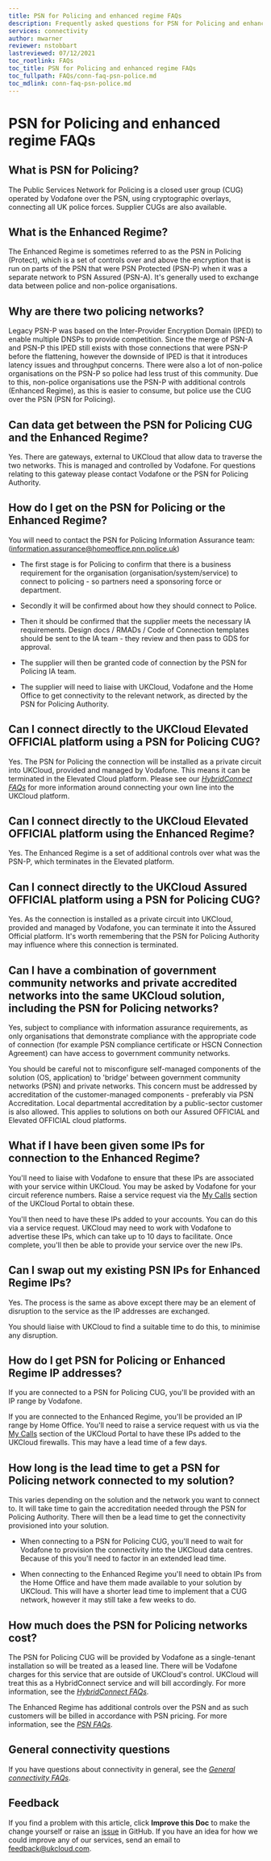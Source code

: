 ```yaml
---
title: PSN for Policing and enhanced regime FAQs
description: Frequently asked questions for PSN for Policing and enhanced regime
services: connectivity
author: mwarner
reviewer: nstobbart
lastreviewed: 07/12/2021
toc_rootlink: FAQs
toc_title: PSN for Policing and enhanced regime FAQs
toc_fullpath: FAQs/conn-faq-psn-police.md
toc_mdlink: conn-faq-psn-police.md
---
```


# PSN for Policing and enhanced regime FAQs

## What is PSN for Policing?

The Public Services Network for Policing is a closed user group (CUG) operated by Vodafone over the PSN, using cryptographic overlays, connecting all UK police forces. Supplier CUGs are also available.

## What is the Enhanced Regime?

The Enhanced Regime is sometimes referred to as the PSN in Policing (Protect), which is a set of controls over and above the encryption that is run on parts of the PSN that were PSN Protected (PSN-P) when it was a separate network to PSN Assured (PSN-A). It's generally used to exchange data between police and non-police organisations.

## Why are there two policing networks?

Legacy PSN-P was based on the Inter-Provider Encryption Domain (IPED) to enable multiple DNSPs to provide competition. Since the merge of PSN-A and PSN-P this IPED still exists with those connections that were PSN-P before the flattening, however the downside of IPED is that it introduces latency issues and throughput concerns. There were also a lot of non-police organisations on the PSN-P so police had less trust of this community. Due to this, non-police organisations use the PSN-P with additional controls (Enhanced Regime), as this is easier to consume, but police use the CUG over the PSN (PSN for Policing).

## Can data get between the PSN for Policing CUG and the Enhanced Regime?

Yes. There are gateways, external to UKCloud that allow data to traverse the two networks. This is managed and controlled by Vodafone. For questions relating to this gateway please contact Vodafone or the PSN for Policing Authority.

## How do I get on the PSN for Policing or the Enhanced Regime?

You will need to contact the PSN for Policing Information Assurance team: (<information.assurance@homeoffice.pnn.police.uk>)

- The first stage is for Policing to confirm that there is a business requirement for the organisation (organisation/system/service) to connect to policing - so partners need a sponsoring force or department.

- Secondly it will be confirmed about how they should connect to Police.

- Then it should be confirmed that the supplier meets the necessary IA requirements. Design docs / RMADs / Code of Connection templates should be sent to the IA team - they review and then pass to GDS for approval.

- The supplier will then be granted code of connection by the PSN for Policing IA team.

- The supplier will need to liaise with UKCloud, Vodafone and the Home Office to get connectivity to the relevant network, as directed by the PSN for Policing Authority.

## Can I connect directly to the UKCloud Elevated OFFICIAL platform using a PSN for Policing CUG?

Yes. The PSN for Policing the connection will be installed as a private circuit into UKCloud, provided and managed by Vodafone. This means it can be terminated in the Elevated Cloud platform. Please see our [*HybridConnect FAQs*](conn-faq-hybridconnect.md) for more information around connecting your own line into the UKCloud platform.

## Can I connect directly to the UKCloud Elevated OFFICIAL platform using the Enhanced Regime?

Yes. The Enhanced Regime is a set of additional controls over what was the PSN-P, which terminates in the Elevated platform.

## Can I connect directly to the UKCloud Assured OFFICIAL platform using a PSN for Policing CUG?

Yes. As the connection is installed as a private circuit into UKCloud, provided and managed by Vodafone, you can terminate it into the Assured Official platform. It's worth remembering that the PSN for Policing Authority may influence where this connection is terminated.

## Can I have a combination of government community networks and private accredited networks into the same UKCloud solution, including the PSN for Policing networks?

Yes, subject to compliance with information assurance requirements, as only organisations that demonstrate compliance with the appropriate code of connection (for example PSN compliance certificate or HSCN Connection Agreement) can have access to government community networks.

You should be careful not to misconfigure self-managed components of the solution (OS, application) to 'bridge' between government community networks (PSN) and private networks. This concern must be addressed by accreditation of the customer-managed components - preferably via PSN Accreditation. Local departmental accreditation by a public-sector customer is also allowed. This applies to solutions on both our Assured OFFICIAL and Elevated OFFICIAL cloud platforms.

## What if I have been given some IPs for connection to the Enhanced Regime?

You'll need to liaise with Vodafone to ensure that these IPs are associated with your service within UKCloud. You may be asked by Vodafone for your circuit reference numbers. Raise a service request via the [My Calls](https://portal.skyscapecloud.com/support/ivanti) section of the UKCloud Portal to obtain these.

You'll then need to have these IPs added to your accounts. You can do this via a service request. UKCloud may need to work with Vodafone to advertise these IPs, which can take up to 10 days to facilitate. Once complete, you'll then be able to provide your service over the new IPs.

## Can I swap out my existing PSN IPs for Enhanced Regime IPs?

Yes. The process is the same as above except there may be an element of disruption to the service as the IP addresses are exchanged.

You should liaise with UKCloud to find a suitable time to do this, to minimise any disruption.

## How do I get PSN for Policing or Enhanced Regime IP addresses?

If you are connected to a PSN for Policing CUG, you'll be provided with an IP range by Vodafone.

If you are connected to the Enhanced Regime, you'll be provided an IP range by Home Office. You'll need to raise a service request with us via the [My Calls](https://portal.skyscapecloud.com/support/ivanti) section of the UKCloud Portal to have these IPs added to the UKCloud firewalls. This may have a lead time of a few days.

## How long is the lead time to get a PSN for Policing network connected to my solution?

This varies depending on the solution and the network you want to connect to. It will take time to gain the accreditation needed through the PSN for Policing Authority. There will then be a lead time to get the connectivity provisioned into your solution.

- When connecting to a PSN for Policing CUG, you'll need to wait for Vodafone to provision the connectivity into the UKCloud data centres. Because of this you'll need to factor in an extended lead time.

- When connecting to the Enhanced Regime you'll need to obtain IPs from the Home Office and have them made available to your solution by UKCloud. This will have a shorter lead time to implement that a CUG network, however it may still take a few weeks to do.

## How much does the PSN for Policing networks cost?

The PSN for Policing CUG will be provided by Vodafone as a single-tenant installation so will be treated as a leased line. There will be Vodafone charges for this service that are outside of UKCloud's control. UKCloud will treat this as a HybridConnect service and will bill accordingly. For more information, see the [*HybridConnect FAQs*](conn-faq-hybridconnect.md).

The Enhanced Regime has additional controls over the PSN and as such customers will be billed in accordance with PSN pricing. For more information, see the [*PSN FAQs*](conn-faq-psn.md).

## General connectivity questions

If you have questions about connectivity in general, see the [*General connectivity FAQs*](conn-faq.md).

## Feedback

If you find a problem with this article, click **Improve this Doc** to make the change yourself or raise an [issue](https://github.com/UKCloud/documentation/issues) in GitHub. If you have an idea for how we could improve any of our services, send an email to <feedback@ukcloud.com>.
